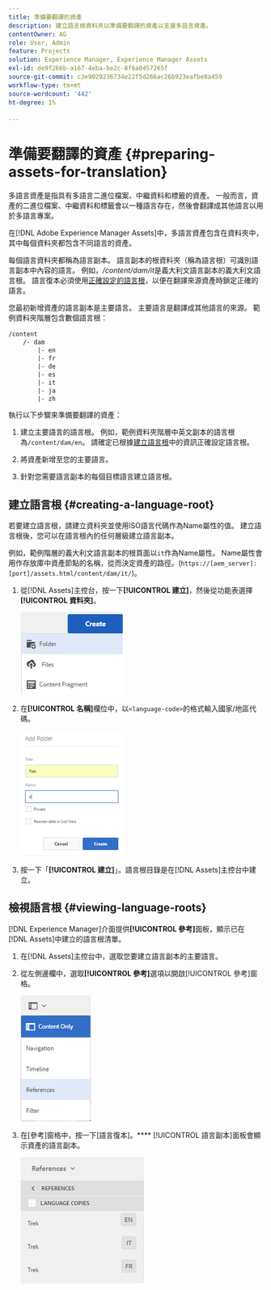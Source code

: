 ```yaml
---
title: 準備要翻譯的資產
description: 建立語言根資料夾以準備要翻譯的資產以支援多語言資產。
contentOwner: AG
role: User, Admin
feature: Projects
solution: Experience Manager, Experience Manager Assets
exl-id: de9f266b-a167-4eba-be2c-8f6a0457265f
source-git-commit: c3e9029236734e22f5d266ac26b923eafbe0a459
workflow-type: tm+mt
source-wordcount: '442'
ht-degree: 1%

---
```


# 準備要翻譯的資產 {#preparing-assets-for-translation}

多語言資產是指具有多語言二進位檔案、中繼資料和標籤的資產。 一般而言，資產的二進位檔案、中繼資料和標籤會以一種語言存在，然後會翻譯成其他語言以用於多語言專案。

在[!DNL Adobe Experience Manager Assets]中，多語言資產包含在資料夾中，其中每個資料夾都包含不同語言的資產。

每個語言資料夾都稱為語言副本。 語言副本的根資料夾（稱為語言根）可識別語言副本中內容的語言。 例如，*/content/dam/it*&#x200B;是義大利文語言副本的義大利文語言根。 語言復本必須使用[正確設定的語言根](preparing-assets-for-translation.md#creating-a-language-root)，以便在翻譯來源資產時鎖定正確的語言。

您最初新增資產的語言副本是主要語言。 主要語言是翻譯成其他語言的來源。 範例資料夾階層包含數個語言根：

```shell
/content
    /- dam
        |- en
        |- fr
        |- de
        |- es
        |- it
        |- ja
        |- zh
```

執行以下步驟來準備要翻譯的資產：

1. 建立主要語言的語言根。 例如，範例資料夾階層中英文副本的語言根為`/content/dam/en`。 請確定已根據[建立語言根](preparing-assets-for-translation.md#creating-a-language-root)中的資訊正確設定語言根。

1. 將資產新增至您的主要語言。
1. 針對您需要語言副本的每個目標語言建立語言根。

## 建立語言根 {#creating-a-language-root}

若要建立語言根，請建立資料夾並使用ISO語言代碼作為Name屬性的值。 建立語言根後，您可以在語言根內的任何層級建立語言副本。

例如，範例階層的義大利文語言副本的根頁面以`it`作為Name屬性。 Name屬性會用作存放庫中資產節點的名稱，從而決定資產的路徑。(`https://[aem_server]:[port]/assets.html/content/dam/it/`)。

1. 從[!DNL Assets]主控台，按一下&#x200B;**[!UICONTROL 建立]**，然後從功能表選擇&#x200B;**[!UICONTROL 資料夾]**。

   ![建立資料夾](assets/Create-folder.png)

1. 在&#x200B;**[!UICONTROL 名稱]**&#x200B;欄位中，以`<language-code>`的格式輸入國家/地區代碼。

   ![在資料夾中新增語言代碼](assets/Add-language-code-in-folder.png)

1. 按一下「**[!UICONTROL 建立]**」。語言根目錄是在[!DNL Assets]主控台中建立。

## 檢視語言根 {#viewing-language-roots}

[!DNL Experience Manager]介面提供&#x200B;**[!UICONTROL 參考]**&#x200B;面板，顯示已在[!DNL Assets]中建立的語言根清單。

1. 在[!DNL Assets]主控台中，選取您要建立語言副本的主要語言。
1. 從左側邊欄中，選取&#x200B;**[!UICONTROL 參考]**&#x200B;選項以開啟[!UICONTROL 參考]窗格。

   ![chlimage_1-122](assets/chlimage_1-122.png)

1. 在[參考]窗格中，按一下[語言復本]。**** [!UICONTROL 語言副本]面板會顯示資產的語言副本。

   ![語言副本](assets/lang-copy2.png)
